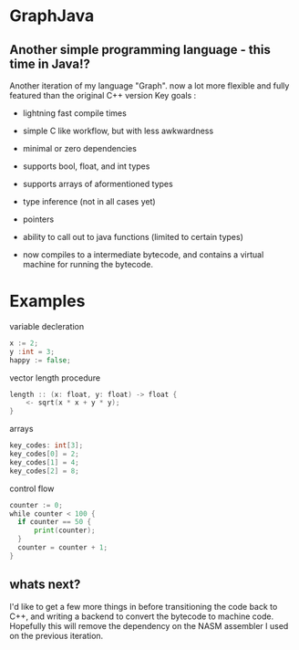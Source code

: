 # GraphJava

## Another simple programming language - this time in Java!?

Another iteration of my language "Graph". now a lot more flexible and fully featured than the original C++ version
Key goals :
- lightning fast compile times
- simple C like workflow, but with less awkwardness
- minimal or zero dependencies

- supports bool, float, and int types
- supports arrays of aformentioned types
- type inference (not in all cases yet)
- pointers
- ability to call out to java functions (limited to certain types)
- now compiles to a intermediate bytecode, and contains a virtual machine for running the bytecode.

# Examples

variable decleration
```go
x := 2;
y :int = 3;
happy := false;
```

vector length procedure
```go
length :: (x: float, y: float) -> float {
    <- sqrt(x * x + y * y);
}
```

arrays
```go
key_codes: int[3];
key_codes[0] = 2;
key_codes[1] = 4;
key_codes[2] = 8;
```

control flow
```go
counter := 0;
while counter < 100 {
  if counter == 50 {
      print(counter);
  }
  counter = counter + 1;
}
```


## whats next?
I'd like to get a few more things in before transitioning the code back to C++, and writing a backend to convert the bytecode to machine code.
Hopefully this will remove the dependency on the NASM assembler I used on the previous iteration.

  
